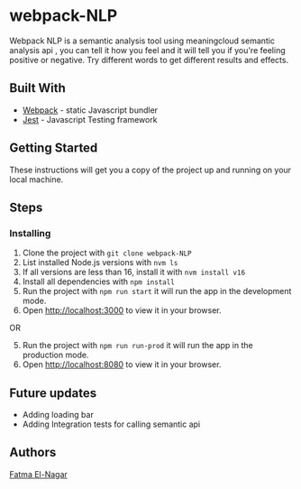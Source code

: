 # webpack-NLP
Webpack NLP is a semantic analysis tool using meaningcloud semantic analysis api , you can tell it how you feel and it will tell you if you're feeling positive or negative. 
Try different words to get different results and effects.

## Built With
- [Webpack](https://webpack.js.org/) - static Javascript bundler
- [Jest](https://jestjs.io/) - Javascript Testing framework

## Getting Started
These instructions will get you a copy of the project up and running on your local machine.

## Steps

### Installing
1. Clone the project with
    `git clone webpack-NLP`
2. List installed Node.js versions with
    `nvm ls`
3. If all versions are less than 16, install it with
    `nvm install v16`
4. Install all dependencies with
    `npm install`
5. Run the project with
    `npm run start`
    it will run the app in the development mode.
6. Open [http://localhost:3000](http://localhost:3000) to view it in your browser.

OR

5. Run the project with
    `npm run run-prod`
    it will run the app in the production mode.
6. Open [http://localhost:8080](http://localhost:8080) to view it in your browser.


## Future updates
- Adding loading bar
- Adding Integration tests for calling semantic api

## Authors
[Fatma El-Nagar](https://github.com/FatmaGamal/)